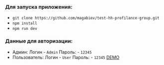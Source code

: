 ### Для запуска приложения:
- `git clone https://github.com/magabiev/test-hh-profilance-group.git`
- `npm install`
- `npm run dev`
### Данные для авторизации:
- Админ: Логин - `Admin` Пароль: - `12345` 
- Пользователь: Логин - `User` Пароль: - `12345` 
[DEMO](https://evening-ridge-96593.herokuapp.com/)
